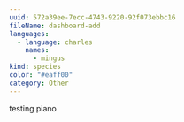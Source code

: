 ```yaml
---
uuid: 572a39ee-7ecc-4743-9220-92f073ebbc16
fileName: dashboard-add
languages:
  - language: charles
    names:
      - mingus
kind: species
color: "#eaff00"
category: Other
---
```

testing piano

